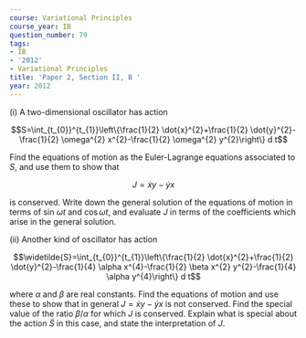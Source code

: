```yaml
---
course: Variational Principles
course_year: IB
question_number: 79
tags:
- IB
- '2012'
- Variational Principles
title: 'Paper 2, Section II, B '
year: 2012
---
```




(i) A two-dimensional oscillator has action

$$S=\int_{t_{0}}^{t_{1}}\left\{\frac{1}{2} \dot{x}^{2}+\frac{1}{2} \dot{y}^{2}-\frac{1}{2} \omega^{2} x^{2}-\frac{1}{2} \omega^{2} y^{2}\right\} d t$$

Find the equations of motion as the Euler-Lagrange equations associated to $S$, and use them to show that

$$J=\dot{x} y-\dot{y} x$$

is conserved. Write down the general solution of the equations of motion in terms of sin $\omega t$ and $\cos \omega t$, and evaluate $J$ in terms of the coefficients which arise in the general solution.

(ii) Another kind of oscillator has action

$$\widetilde{S}=\int_{t_{0}}^{t_{1}}\left\{\frac{1}{2} \dot{x}^{2}+\frac{1}{2} \dot{y}^{2}-\frac{1}{4} \alpha x^{4}-\frac{1}{2} \beta x^{2} y^{2}-\frac{1}{4} \alpha y^{4}\right\} d t$$

where $\alpha$ and $\beta$ are real constants. Find the equations of motion and use these to show that in general $J=\dot{x} y-\dot{y} x$ is not conserved. Find the special value of the ratio $\beta / \alpha$ for which $J$ is conserved. Explain what is special about the action $\widetilde{S}$ in this case, and state the interpretation of $J$.